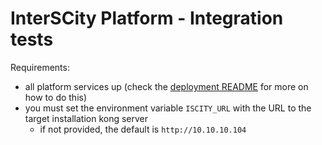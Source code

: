 # InterSCity Platform - Integration tests

Requirements:

* all platform services up (check the [deployment README](deploy/README.md) for more on how to do this)
* you must set the environment variable `ISCITY_URL` with the URL to the target installation kong server
  - if not provided, the default is `http://10.10.10.104`
